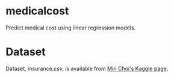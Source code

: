 # medicalcost
Predict medical cost using linear regression models.

# Dataset
Dataset, insurance.csv, is available from [Miri Choi's Kaggle page](https://www.kaggle.com/datasets/mirichoi0218/insurance/data).
